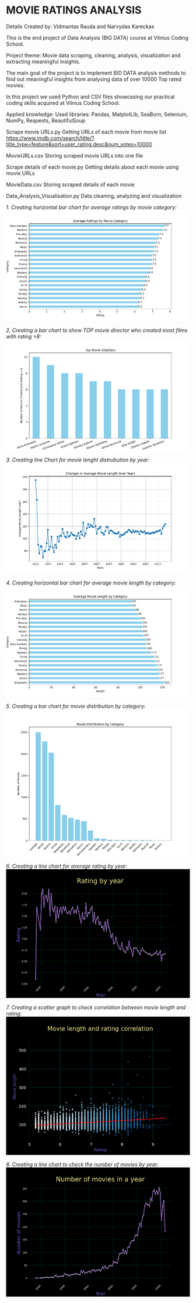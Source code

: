# MOVIE RATINGS ANALYSIS

Details
Created by: Vidmantas Rauda and Narvydas Kareckas

This is the end project of Data Analysis (BIG DATA) course at Vilnius Coding School.

Project theme: Movie data scraping, cleaning, analysis, visualization and extracting meaningful insights. 

The main goal of the project is to implement BID DATA analysis methods to find out meaningful insights from analysing data of over 10000 Top rated movies.

In this project we used Python and CSV files showcasing our practical coding skills acquired at Vilnius Coding School.

Applied knowledge:
Used libraries: Pandas, MatplotLib, SeaBorn, Selenium, NumPy, Requests, BeautifulSoup

Scrape movie URLs.py
Getting URLs of each movie from movie list https://www.imdb.com/search/title/?title_type=feature&sort=user_rating,desc&num_votes=10000 

MovieURLs.csv
Storing scraped movie URLs into one file

Scrape details of each movie.py
Getting details about each movie using movie URLs    

MovieData.csv
Storing scraped details of each movie

Data_Analysis_Visualisation.py
Data cleaning, analyzing and visualization



*1. Creating horizontal bar chart for average ratings by movie category:*
![ratings_by_category.png](Graphs%2Fratings_by_category.png)

*2. Creating a bar chart to show TOP movie director who created most films with rating >8:*
![top_directors.png](Graphs%2Ftop_directors.png)

*3. Creating line Chart for movie lenght distrubution by year:*
![movie_length_by_year.png](Graphs%2Fmovie_length_by_year.png)

*4. Creating horizontal bar chart for average movie length by category:*
![movie_length_by_category.png](Graphs%2Fmovie_length_by_category.png)

*5. Creating a bar chart for movie distribution by category:*
![distribution_by_category.png](Graphs%2Fdistribution_by_category.png)

*6. Creating a line chart for average rating by year:*
![rating_by_year.png](Graphs%2Frating_by_year.png)

*7. Creating a scatter graph to check correlation between movie length and rating:*
![movie_length_rating_correlation.png](Graphs%2Fmovie_length_rating_correlation.png)

*8. Creating a line chart to check the number of movies by year:*
![number_of_movies_in_year.png](Graphs%2Fnumber_of_movies_in_year.png)